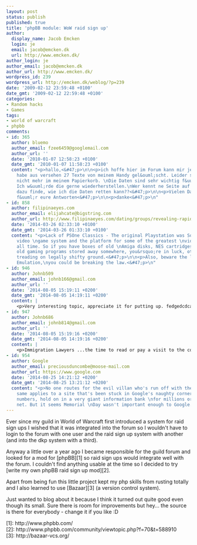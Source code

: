 ```yaml
---
layout: post
status: publish
published: true
title: 'phpBB module: WoW raid sign up'
author:
  display_name: Jacob Emcken
  login: je
  email: jacob@emcken.dk
  url: http://www.emcken.dk/
author_login: je
author_email: jacob@emcken.dk
author_url: http://www.emcken.dk/
wordpress_id: 239
wordpress_url: http://emcken.dk/weblog/?p=239
date: '2009-02-12 23:59:48 +0100'
date_gmt: '2009-02-12 22:59:48 +0100'
categories:
- Random hacks
- Games
tags:
- world of warcraft
- phpbb
comments:
- id: 365
  author: bluemo
  author_email: fzee6459@googlemail.com
  author_url: ''
  date: '2010-01-07 12:58:23 +0100'
  date_gmt: '2010-01-07 11:58:23 +0100'
  content: "<p>hallo,<&#47;p>\n\n<p>ich hoffe hier im Forum kann mir jemand helfen!\nIch
    habe aus versehen 27 Texte von meinem Handy gel&ouml;scht. Leider sind die Dateien
    nicht mehr im meinem Papierkorb. \nDie Daten sind sehr wichtig f&uuml;r mich!
    Ich w&uuml;rde die gerne wiederherstellen.\nWer kennt ne Seite auf der ich Infos
    dazu finde, wie ich die Daten retten kann??<&#47;p>\n\n<p>Vielen Dank schonmal
    f&uuml;r eure Antworten<&#47;p>\n\n<p>danke<&#47;p>\n"
- id: 858
  author: filipinaeyes.com
  author_email: elijahcate@bigstring.com
  author_url: http://www.filipinaeyes.com/dating/groups/revealing-rapid-secrets-in-ps1-emulator/
  date: '2014-03-26 02:33:10 +0100'
  date_gmt: '2014-03-26 01:33:10 +0100'
  content: "<p>Lack of PSOne Classics - The original Playstation was Sony's first
    video \ngame system and the platform for some of the greatest \nvideo games of
    all time. So if you have boxes of old \nAmiga disks, NES cartridges, or other
    old gaming programs stored away somewhere, you&rsquo;re in luck, otherwise you&rsquo;re
    treading on legally shifty ground.<&#47;p>\n\n<p>Also, beware the legalities of
    Emulation,\nyou could be breaking the law.<&#47;p>\n"
- id: 946
  author: Johnb509
  author_email: johnb166@gmail.com
  author_url: ''
  date: '2014-08-05 15:19:11 +0200'
  date_gmt: '2014-08-05 14:19:11 +0200'
  content: |
    <p>Very interesting topic, appreciate it for putting up. fedgedcdcaff<&#47;p>
- id: 947
  author: Johnb686
  author_email: johnb814@gmail.com
  author_url: ''
  date: '2014-08-05 15:19:16 +0200'
  date_gmt: '2014-08-05 14:19:16 +0200'
  content: |
    <p>Immigration Lawyers ...the time to read or pay a visit to the content or internet sites we have linked to below the... ebgdagaffebg<&#47;p>
- id: 954
  author: Google
  author_email: preciousduncombe@moose-mail.com
  author_url: https://www.google.com
  date: '2014-08-25 14:21:12 +0200'
  date_gmt: '2014-08-25 13:21:12 +0200'
  content: "<p>No one routes for the evil villan who's run off with the hero's beau,
    same applies to a site that's been stuck in Google's naughty corner.\nThese pre-computed
    numbers, hold on in a very giant information bank \nfor millions or URLs on the
    net. But it seems Memorial \nDay wasn't important enough to Google.<&#47;p>\n"
---
```

<p>Ever since my guild in World of Warcraft first introduced a system for raid sign ups I wished that it was integrated into the forum so I wouldn't have to login to the forum with one user and the raid sign up system with another (and into the dkp system with a third).</p>
<p>Anyway a little over a year ago I became responsible for the guild forum and looked for a mod for [phpBB][1] so raid sign ups would integrate well with the forum. I couldn't find anything usable at the time so I decided to try [write my own phpBB raid sign up mod][2].</p>
<p>Apart from being fun this little project kept my php skills from rusting totally and I also learned to use [Bazaar][3] (a version control system).</p>
<p>Just wanted to blog about it because I think it turned out quite good even though its small. Sure there is room for improvements but hey... the source is there for everybody - change it if you like :D</p>
<p>[1]: http:&#47;&#47;www.phpbb.com&#47;<br />
[2]: http:&#47;&#47;www.phpbb.com&#47;community&#47;viewtopic.php?f=70&amp;t=588910<br />
[3]: http:&#47;&#47;bazaar-vcs.org&#47;</p>
